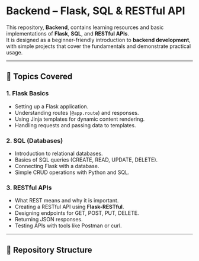 # Backend – Flask, SQL & RESTful API

This repository, **Backend**, contains learning resources and basic implementations of **Flask**, **SQL**, and **RESTful APIs**.  
It is designed as a beginner-friendly introduction to **backend development**, with simple projects that cover the fundamentals and demonstrate practical usage.

---

## 📌 Topics Covered

### 1. Flask Basics
- Setting up a Flask application.
- Understanding routes (`@app.route`) and responses.
- Using Jinja templates for dynamic content rendering.
- Handling requests and passing data to templates.

### 2. SQL (Databases)
- Introduction to relational databases.  
- Basics of SQL queries (CREATE, READ, UPDATE, DELETE).  
- Connecting Flask with a database.  
- Simple CRUD operations with Python and SQL.  

### 3. RESTful APIs
- What REST means and why it is important.  
- Creating a RESTful API using **Flask-RESTful**.  
- Designing endpoints for GET, POST, PUT, DELETE.  
- Returning JSON responses.  
- Testing APIs with tools like Postman or curl.

---

## 📂 Repository Structure
